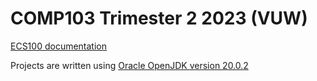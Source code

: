# COMP103 Trimester 2 2023 (VUW)
[ECS100 documentation](https://ecs.wgtn.ac.nz/foswiki/pub/Main/JavaResources/javaAPI-103.html)

Projects are written using [Oracle OpenJDK version 20.0.2](https://www.oracle.com/java/technologies/javase/20-0-2-relnotes.html)
